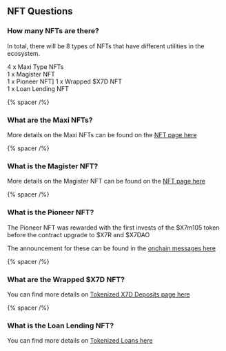 ## NFT Questions

### How many NFTs are there?

In total, there will be 8 types of NFTs that have different utilities in the ecosystem.

4 x Maxi Type NFTs\
1 x Magister NFT\
1 x Pioneer NFT]
1 x Wrapped $X7D NFT\
1 x Loan Lending NFT

{% spacer /%}

### What are the Maxi NFTs?

More details on the Maxi NFTs can be found on the [NFT page here](/nfts/)

{% spacer /%}

### What is the Magister NFT?

More details on the Magister NFT can be found on the [NFT page here](/nfts/)

{% spacer /%}

### What is the Pioneer NFT?

The Pioneer NFT was rewarded with the first invests of the $X7m105 token before the contract upgrade to $X7R and $X7DAO

The announcement for these can be found in the [onchain messages here](/docs/onchains/954-nov-08-2022-012623-am-+utc/)

{% spacer /%}

### What are the Wrapped $X7D NFT?

You can find more details on [Tokenized X7D Deposits page here](/docs/whitepaper/x7deposit/#tokenized-x7-d-deposits)

{% spacer /%}

### What is the Loan Lending NFT?

You can find more details on [Tokenized Loans here](/docs/whitepaper/lending-functionality/#tokenized-loans)
